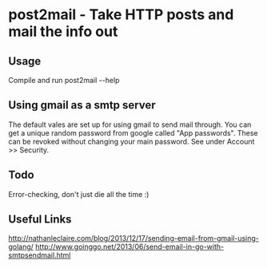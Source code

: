
# post2mail - Take HTTP posts and mail the info out

## Usage
Compile and run post2mail --help

## Using gmail as a smtp server
The default vales are set up for using gmail to send mail through. You can get a unique random password from google called "App passwords". These can be revoked without changing your main password. See under Account >> Security.

## Todo
Error-checking, don't just die all the time :)

## Useful Links
http://nathanleclaire.com/blog/2013/12/17/sending-email-from-gmail-using-golang/
http://www.goinggo.net/2013/06/send-email-in-go-with-smtpsendmail.html
